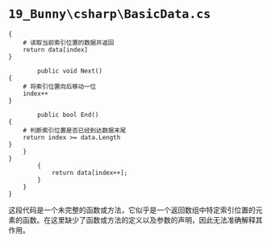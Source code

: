 # `19_Bunny\csharp\BasicData.cs`

```
{
    # 读取当前索引位置的数据并返回
    return data[index]
}

        public void Next()
{
    # 将索引位置向后移动一位
    index++
}

        public bool End()
{
    # 判断索引位置是否已经到达数据末尾
    return index >= data.Length
}
    }
}
        {
            return data[index++];
        }
    }
}
```

这段代码是一个未完整的函数或方法，它似乎是一个返回数组中特定索引位置的元素的函数。在这里缺少了函数或方法的定义以及参数的声明，因此无法准确解释其作用。
```